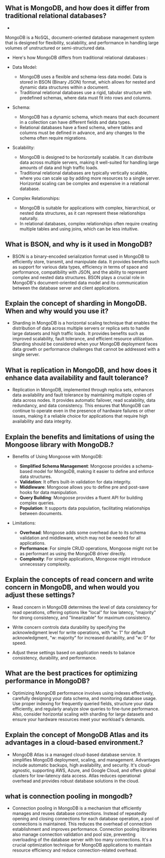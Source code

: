
## What is MongoDB, and how does it differ from traditional relational databases?

-   
MongoDB is a NoSQL, document-oriented database management system that is designed for flexibility, scalability, and performance in handling large volumes of unstructured or semi-structured data. 

-    Here's how MongoDB differs from traditional relational databases :

-   Data Model:

    - MongoDB uses a flexible and schema-less data model. Data is stored in BSON (Binary JSON) format, which allows for nested and dynamic data structures within a document.
    - Traditional relational databases use a rigid, tabular structure with predefined schemas, where data must fit into rows and columns.


-   Schema:

    - MongoDB has a dynamic schema, which means that each document in a collection can have different fields and data types.
    - Relational databases have a fixed schema, where tables and columns must be defined in advance, and any changes to the schema often require migrations.


-   Scalability:

    - MongoDB is designed to be horizontally scalable. It can distribute data across multiple servers, making it well-suited for handling large amounts of data and high traffic loads.
    - Traditional relational databases are typically vertically scalable, where you can scale up by adding more resources to a single server. Horizontal scaling can be complex and expensive in a relational database.


-   Complex Relationships:

    - MongoDB is suitable for applications with complex, hierarchical, or nested data structures, as it can represent these relationships naturally.
    - In relational databases, complex relationships often require creating multiple tables and using joins, which can be less intuitive.




## What is BSON, and why is it used in MongoDB?

-   BSON is a binary-encoded serialization format used in MongoDB to efficiently store, transmit, and manipulate data. It provides benefits such as support for various data types, efficiency in terms of space and performance, compatibility with JSON, and the ability to represent complex and nested data structures. BSON plays a crucial role in MongoDB's document-oriented data model and its communication between the database server and client applications.




## Explain the concept of sharding in MongoDB. When and why would you use it?

-   Sharding in MongoDB is a horizontal scaling technique that enables the distribution of data across multiple servers or replica sets to handle large datasets and high traffic loads. It provides benefits such as improved scalability, fault tolerance, and efficient resource utilization. Sharding should be considered when your MongoDB deployment faces data growth or performance challenges that cannot be addressed with a single server.





## What is replication in MongoDB, and how does it enhance data availability and fault tolerance?

-   Replication in MongoDB, implemented through replica sets, enhances data availability and fault tolerance by maintaining multiple copies of data across nodes. It provides automatic failover, read scalability, data redundancy, and data consistency. This ensures that MongoDB can continue to operate even in the presence of hardware failures or other issues, making it a reliable choice for applications that require high availability and data integrity.



## Explain the benefits and limitations of using the Mongoose library with MongoDB.?

-   Benefits of Using Mongoose with MongoDB:

    - **Simplified Schema Management**: Mongoose provides a schema-based model for MongoDB, making it easier to define and enforce data structures.
    - **Validation**: It offers built-in validation for data integrity.
    - **Middleware**: Mongoose allows you to define pre and post-save hooks for data manipulation.
    - **Query Building**: Mongoose provides a fluent API for building complex queries.
    - **Population**: It supports data population, facilitating relationships between documents.


-   Limitations:

    - **Overhead**: Mongoose adds some overhead due to its schema validation and middleware, which may not be needed for all applications.
    - **Performance**: For simple CRUD operations, Mongoose might not be as performant as using the MongoDB driver directly.
    - **Complexity**: For simple applications, Mongoose might introduce unnecessary complexity.



## Explain the concepts of read concern and write concern in MongoDB, and when would you adjust these settings?

-   Read concern in MongoDB determines the level of data consistency for read operations, offering options like "local" for low latency, "majority" for strong consistency, and "linearizable" for maximum consistency. 

-   Write concern controls data durability by specifying the acknowledgment level for write operations, with "w: 1" for default acknowledgment, "w: majority" for increased durability, and "w: 0" for speed.

-   Adjust these settings based on application needs to balance consistency, durability, and performance.




## What are the best practices for optimizing performance in MongoDB?

-   Optimizing MongoDB performance involves using indexes effectively, carefully designing your data schema, and monitoring database usage. Use proper indexing for frequently queried fields, structure your data efficiently, and regularly analyze slow queries to fine-tune performance. Also, consider horizontal scaling with sharding for large datasets and ensure your hardware resources meet your workload's demands.




## Explain the concept of MongoDB Atlas and its advantages in a cloud-based environment.?

-   MongoDB Atlas is a managed cloud-based database service. It simplifies MongoDB deployment, scaling, and management. Advantages include automatic backups, high availability, and security. It's cloud-agnostic, supporting AWS, Azure, and Google Cloud, and offers global clusters for low-latency data access. Atlas reduces operational overhead and provides robust database solutions in the cloud.




## what is connection pooling in mongodb? 

-   Connection pooling in MongoDB is a mechanism that efficiently manages and reuses database connections. Instead of repeatedly opening and closing connections for each database operation, a pool of connections is maintained. This reduces the overhead of connection establishment and improves performance. Connection pooling libraries also manage connection validation and pool size, preventing overloading of the database server with too many connections. It's a crucial optimization technique for MongoDB applications to maintain resource efficiency and reduce connection-related overhead.